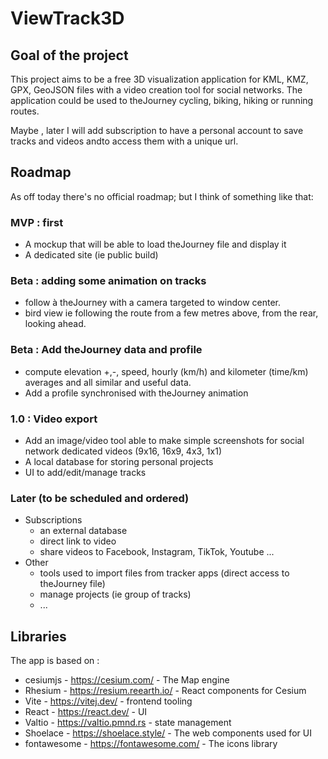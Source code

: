 # ViewTrack3D

## Goal of the project

This project aims to be a free 3D visualization application for KML, KMZ, GPX, GeoJSON files with a video creation tool
for social networks.
The application could be used to theJourney cycling, biking, hiking or running routes.

Maybe , later I will add subscription to have a personal account to save tracks and videos andto access them with a
unique url.

## Roadmap

As off today there's no official roadmap;
but I think of something like that:

### MVP : first

* A mockup that will be able to load theJourney file and display it
* A dedicated site (ie public build)

### Beta : adding some animation on tracks

* follow à theJourney with a camera targeted to window center.
* bird view ie following the route from a few metres above, from the rear, looking ahead.

### Beta : Add theJourney data and profile

* compute elevation +,-, speed,
  hourly (km/h) and kilometer (time/km) averages and all similar and useful data.
* Add a profile synchronised with theJourney animation

### 1.0 : Video export

* Add an image/video tool able to make simple screenshots for social network dedicated videos (9x16, 16x9, 4x3, 1x1)
* A local database for storing personal projects
* UI to add/edit/manage tracks

### Later (to be scheduled and ordered)

* Subscriptions
    * an external database
    * direct link to video
    * share videos to Facebook, Instagram, TikTok, Youtube ...
* Other
    * tools used to import files from tracker apps (direct access to theJourney file)
    * manage projects (ie group of tracks)
    * ...

## Libraries

The app is based on :

* cesiumjs - https://cesium.com/ - The Map engine
* Rhesium - https://resium.reearth.io/ - React components for Cesium
* Vite -  https://vitej.dev/ - frontend tooling
* React - https://react.dev/ - UI
* Valtio - https://valtio.pmnd.rs - state management
* Shoelace - https://shoelace.style/ - The web components used for UI
* fontawesome - https://fontawesome.com/ - The icons library

